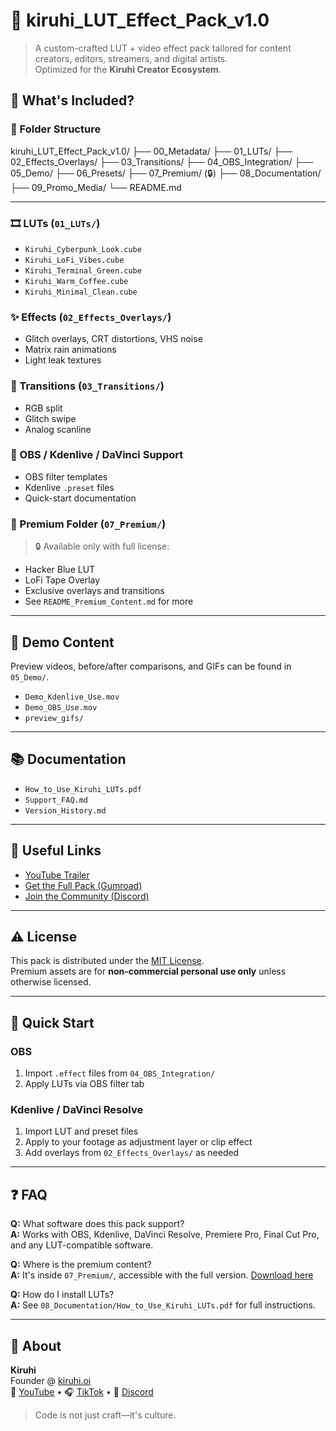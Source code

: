 # 🎨 kiruhi_LUT_Effect_Pack_v1.0

> A custom-crafted LUT + video effect pack tailored for content creators, editors, streamers, and digital artists.  
> Optimized for the **Kiruhi Creator Ecosystem**.

## 🧰 What's Included?

### 📁 Folder Structure

kiruhi_LUT_Effect_Pack_v1.0/
├── 00_Metadata/
├── 01_LUTs/
├── 02_Effects_Overlays/
├── 03_Transitions/
├── 04_OBS_Integration/
├── 05_Demo/
├── 06_Presets/
├── 07_Premium/ (🔒)
├── 08_Documentation/
├── 09_Promo_Media/
└── README.md


---

### 🎞️ LUTs (`01_LUTs/`)
- `Kiruhi_Cyberpunk_Look.cube`
- `Kiruhi_LoFi_Vibes.cube`
- `Kiruhi_Terminal_Green.cube`
- `Kiruhi_Warm_Coffee.cube`
- `Kiruhi_Minimal_Clean.cube`

### ✨ Effects (`02_Effects_Overlays/`)
- Glitch overlays, CRT distortions, VHS noise
- Matrix rain animations
- Light leak textures

### 🔄 Transitions (`03_Transitions/`)
- RGB split
- Glitch swipe
- Analog scanline

### 🎥 OBS / Kdenlive / DaVinci Support
- OBS filter templates
- Kdenlive `.preset` files
- Quick-start documentation

### 🎁 Premium Folder (`07_Premium/`)
> 🔒 Available only with full license:
- Hacker Blue LUT  
- LoFi Tape Overlay  
- Exclusive overlays and transitions  
- See `README_Premium_Content.md` for more

---

## 🧪 Demo Content
Preview videos, before/after comparisons, and GIFs can be found in `05_Demo/`.

- `Demo_Kdenlive_Use.mov`  
- `Demo_OBS_Use.mov`  
- `preview_gifs/`

---

## 📚 Documentation
- `How_to_Use_Kiruhi_LUTs.pdf`  
- `Support_FAQ.md`  
- `Version_History.md`

---

## 🔗 Useful Links
- [YouTube Trailer](https://youtube.com/@kiruhi)  
- [Get the Full Pack (Gumroad)](https://gumroad.com/kiruhi)  
- [Join the Community (Discord)](https://discord.gg/79JgHNqauU)

---

## ⚠️ License

This pack is distributed under the [MIT License](./00_Metadata/LICENSE.md).  
Premium assets are for **non-commercial personal use only** unless otherwise licensed.

---

## 🚀 Quick Start

### OBS
1. Import `.effect` files from `04_OBS_Integration/`
2. Apply LUTs via OBS filter tab

### Kdenlive / DaVinci Resolve
1. Import LUT and preset files
2. Apply to your footage as adjustment layer or clip effect
3. Add overlays from `02_Effects_Overlays/` as needed

---

## ❓ FAQ

**Q:** What software does this pack support?  
**A:** Works with OBS, Kdenlive, DaVinci Resolve, Premiere Pro, Final Cut Pro, and any LUT-compatible software.

**Q:** Where is the premium content?  
**A:** It's inside `07_Premium/`, accessible with the full version. [Download here](https://gumroad.com/kiruhi)

**Q:** How do I install LUTs?  
**A:** See `08_Documentation/How_to_Use_Kiruhi_LUTs.pdf` for full instructions.

---

## 👤 About

**Kiruhi**  
Founder @ [kiruhi.oi](https://kiruhi.oi)  
🎥 [YouTube](https://www.youtube.com/@KiruhiLab) • 🎧 [TikTok](https://tiktok.com/@kiruhi) • 💬 [Discord](https://discord.gg/79JgHNqauU)

> Code is not just craft—it's culture.

